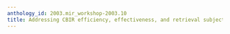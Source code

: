 ```yaml
---
anthology_id: 2003.mir_workshop-2003.10
title: Addressing CBIR efficiency, effectiveness, and retrieval subjectivity simultaneously
---
```

